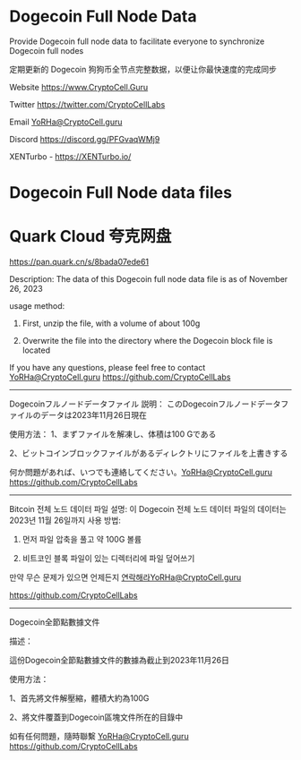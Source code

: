 # Dogecoin Full Node Data
Provide Dogecoin full node data to facilitate everyone to synchronize Dogecoin full nodes

定期更新的 Dogecoin 狗狗币全节点完整数据，以便让你最快速度的完成同步

Website
https://www.CryptoCell.Guru

Twitter
https://twitter.com/CryptoCellLabs

Email
YoRHa@CryptoCell.guru

Discord
https://discord.gg/PFGvaqWMj9

XENTurbo - https://XENTurbo.io/ 

# Dogecoin Full Node data files

# Quark Cloud 夸克网盘
https://pan.quark.cn/s/8bada07ede61 


Description:
The data of this Dogecoin full node data file is as of November 26, 2023

usage method:
1. First, unzip the file, with a volume of about 100g

3. Overwrite the file into the directory where the Dogecoin block file is located

If you have any questions, please feel free to contact YoRHa@CryptoCell.guru
https://github.com/CryptoCellLabs

-------
Dogecoinフルノードデータファイル
説明：
このDogecoinフルノードデータファイルのデータは2023年11月26日現在

使用方法：
1、まずファイルを解凍し、体積は100 Gである

2、ビットコインブロックファイルがあるディレクトリにファイルを上書きする

何か問題があれば、いつでも連絡してください。YoRHa@CryptoCell.guru
https://github.com/CryptoCellLabs

-------
Bitcoin 전체 노드 데이터 파일
설명:
이 Dogecoin 전체 노드 데이터 파일의 데이터는 2023년 11월 26일까지
사용 방법:
1. 먼저 파일 압축을 풀고 약 100G 볼륨

3. 비트코인 블록 파일이 있는 디렉터리에 파일 덮어쓰기

만약 무슨 문제가 있으면 언제든지 연락해라YoRHa@CryptoCell.guru

https://github.com/CryptoCellLabs

-------

Dogecoin全節點數據文件

描述：

這份Dogecoin全節點數據文件的數據為截止到2023年11月26日


使用方法：

1、首先將文件解壓縮，體積大約為100G

2、將文件覆蓋到Dogecoin區塊文件所在的目錄中


如有任何問題，隨時聯繫  YoRHa@CryptoCell.guru
https://github.com/CryptoCellLabs
